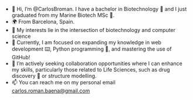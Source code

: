 - 👋 Hi, I’m @CarlosBroman. I have a bachelor in Biotechnology 🧬 and I just graduated from my Marine Biotech MSc 🦈.
- 🌍 From Barcelona, Spain.
- 👀 My interests lie in the intersection of biotechnology and computer science
- 🌱 Currently, I am focused on expanding my knowledge in web development ⌨️, Python programming 🐍, and mastering the use of GitHub!
- 💞️ I’m actively seeking collaboration opportunities where I can enhance my skills, particularly those related to Life Sciences, such as drug discovery 💊 or structure modelling.
- 📫 You can reach me on my personal email carlos.roman.baena@gmail.com

<!---
CarlosBroman/CarlosBroman is a ✨ special ✨ repository because its `README.md` (this file) appears on your GitHub profile.
You can click the Preview link to take a look at your changes.
--->
